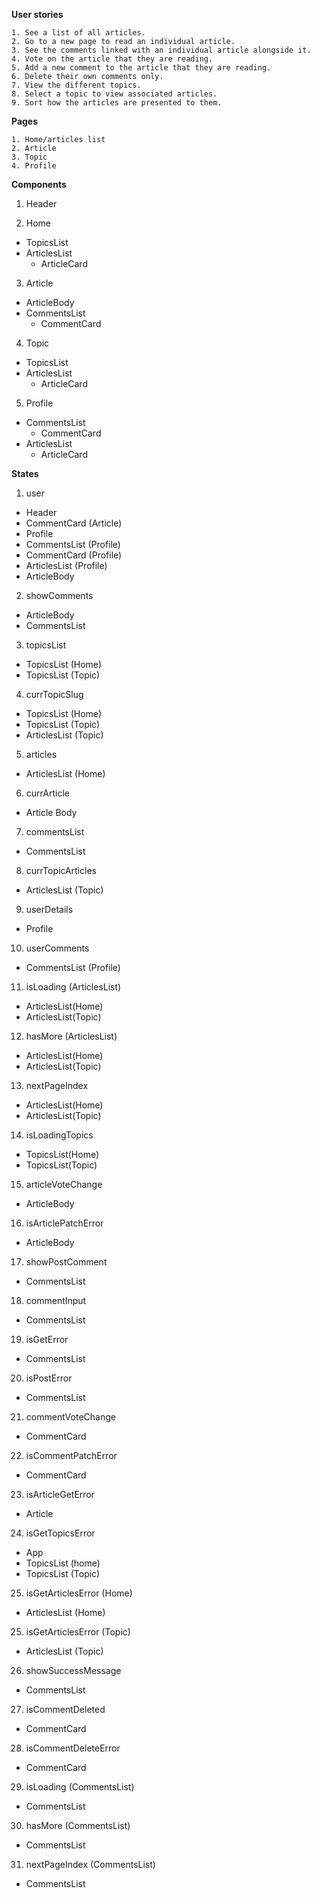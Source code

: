 **User stories**

    1. See a list of all articles.
    2. Go to a new page to read an individual article.
    3. See the comments linked with an individual article alongside it.
    4. Vote on the article that they are reading.
    5. Add a new comment to the article that they are reading.
    6. Delete their own comments only.
    7. View the different topics.
    8. Select a topic to view associated articles.
    9. Sort how the articles are presented to them.


**Pages**

    1. Home/articles list
    2. Article
    3. Topic
    4. Profile

**Components**
1. Header

2. Home
- TopicsList
- ArticlesList
    - ArticleCard

3. Article
- ArticleBody
- CommentsList
    - CommentCard

4. Topic
- TopicsList
- ArticlesList
    - ArticleCard

5. Profile
- CommentsList
    - CommentCard
- ArticlesList
    - ArticleCard


**States**
1. user
- Header
- CommentCard (Article)
- Profile
- CommentsList (Profile)
- CommentCard (Profile)
- ArticlesList (Profile)
- ArticleBody

2. showComments
- ArticleBody
- CommentsList

3. topicsList
- TopicsList (Home)
- TopicsList (Topic)

4. currTopicSlug
- TopicsList (Home)
- TopicsList (Topic)
- ArticlesList (Topic)

5. articles
- ArticlesList (Home)

6. currArticle
- Article Body

7. commentsList
- CommentsList

8. currTopicArticles
- ArticlesList (Topic)

9. userDetails
- Profile

10. userComments
- CommentsList (Profile)

11. isLoading (ArticlesList)
- ArticlesList(Home)
- ArticlesList(Topic)

12. hasMore (ArticlesList)
- ArticlesList(Home)
- ArticlesList(Topic)

13. nextPageIndex
- ArticlesList(Home)
- ArticlesList(Topic)

14. isLoadingTopics
- TopicsList(Home)
- TopicsList(Topic)

15. articleVoteChange
- ArticleBody

16. isArticlePatchError
- ArticleBody

17. showPostComment
- CommentsList

18. commentInput
- CommentsList

19. isGetError
- CommentsList

20. isPostError
- CommentsList

21. commentVoteChange
- CommentCard

22. isCommentPatchError
- CommentCard

23. isArticleGetError
- Article

24. isGetTopicsError
- App
- TopicsList (home)
- TopicsList (Topic)

25. isGetArticlesError (Home)
- ArticlesList (Home)

25. isGetArticlesError (Topic)
- ArticlesList (Topic)

26. showSuccessMessage
- CommentsList

27. isCommentDeleted
- CommentCard

28. isCommentDeleteError
- CommentCard

29. isLoading (CommentsList)
- CommentsList

30. hasMore (CommentsList)
- CommentsList

31. nextPageIndex (CommentsList)
- CommentsList
